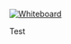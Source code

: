 [![Whiteboard](https://whiteboarder.chriszhu.me/boards/6207ceff-dcc2-4613-b5aa-d62f4731ed53.svg?type=Date)](https://whiteboarder.chriszhu.me/boards/6207ceff-dcc2-4613-b5aa-d62f4731ed53)

Test
